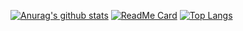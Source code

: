 [![Anurag's github stats](https://github-readme-stats.vercel.app/api?username=milliorn&count_private=true&show_icons=true&include_all_commits=true)](https://github.com/anuraghazra/github-readme-stats)
[![ReadMe Card](https://github-readme-stats.vercel.app/api/pin/?username=milliorn&repo=portfolio)](https://github.com/milliorn/portfolio)
[![Top Langs](https://github-readme-stats.vercel.app/api/top-langs/?username=milliorn)](https://github.com/anuraghazra/github-readme-stats)
